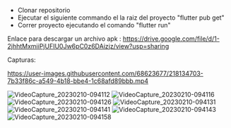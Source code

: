 - Clonar repositorio
- Ejecutar el siguiente commando el la raiz del proyecto "flutter pub get"
- Correr proyecto ejecutando el comando "flutter run"

Enlace para descargar un archivo apk : https://drive.google.com/file/d/1-2jhhtMxmiiPjUFIU0Jw6pC0z6DAizjz/view?usp=sharing

Capturas:



https://user-images.githubusercontent.com/68623677/218134703-7b33f86c-a549-4b18-bbe4-1c68afd89bbb.mp4

![VideoCapture_20230210-094112](https://user-images.githubusercontent.com/68623677/218134743-d07eae8f-2471-4787-b6a5-162fad06bfab.jpg)
![VideoCapture_20230210-094116](https://user-images.githubusercontent.com/68623677/218134747-a0fc6bc0-97bd-410b-8608-effb52e49625.jpg)
![VideoCapture_20230210-094126](https://user-images.githubusercontent.com/68623677/218134749-1c15b62d-67bd-4086-a490-3fda91ec21f4.jpg)
![VideoCapture_20230210-094131](https://user-images.githubusercontent.com/68623677/218134752-c7fe6cc0-8b33-4bd8-9769-17f90df28ef3.jpg)
![VideoCapture_20230210-094141](https://user-images.githubusercontent.com/68623677/218134754-df13b93a-5242-4ddd-858d-8e9861148eb8.jpg)
![VideoCapture_20230210-094143](https://user-images.githubusercontent.com/68623677/218134735-a4027f83-5bd4-4ce2-ba81-7427b94fd728.jpg)
![VideoCapture_20230210-094158](https://user-images.githubusercontent.com/68623677/218134739-99255ae8-53b1-4613-a88b-ca7f8a41a9fd.jpg)